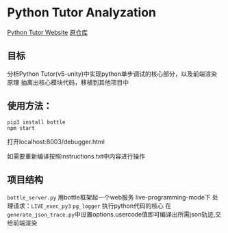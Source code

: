 # Python Tutor Analyzation

[Python Tutor Website](http://www.pythontutor.com/)
[原仓库](https://github.com/pgbovine/OnlinePythonTutor)

## 目标

分析Python Tutor(v5-unity)中实现python单步调试的核心部分，以及前端渲染原理
抽离出核心模块代码，移植到其他项目中

## 使用方法：

```shell
pip3 install bottle
npm start
```

打开localhost:8003/debugger.html

如需要重新编译按照instructions.txt中内容进行操作

## 项目结构

`bottle_server.py` 用bottle框架起一个web服务
live-programming-mode下
处理请求：`LIVE_exec_py3`
`pg_logger` 执行python代码的核心
在`generate_json_trace.py`中设置options.usercode值即可编译出所需json轨迹,交给前端渲染
